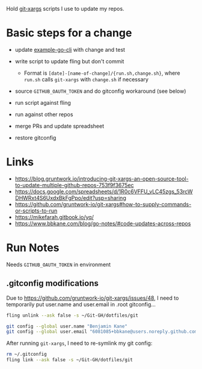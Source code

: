Hold [git-xargs](https://github.com/gruntwork-io/git-xargs) scripts I use to update my repos.

# Basic steps for a change

- update [example-go-cli](https://github.com/bbkane/example-go-cli) with change and test
- write script to update fling but don't commit
  - Format is `[date]-[name-of-change]/{run.sh,change.sh}`, where `run.sh` calls `git-xargs` with `change.sh` if necessary

- source `GITHUB_OAUTH_TOKEN` and do gitconfig workaround (see below)
- run script against fling
- run against other repos
- merge PRs and update spreadsheet
- restore gitconfig

# Links

- https://blog.gruntwork.io/introducing-git-xargs-an-open-source-tool-to-update-multiple-github-repos-753f9f3675ec
- https://docs.google.com/spreadsheets/d/1R0c6VFFU_vLC45zgs_53rcWDHWRxt4S6UxdxBkFgPpo/edit?usp=sharing
- https://github.com/gruntwork-io/git-xargs#how-to-supply-commands-or-scripts-to-run
- https://mikefarah.gitbook.io/yq/
- https://www.bbkane.com/blog/go-notes/#code-updates-across-repos

# Run Notes

Needs  `GITHUB_OAUTH_TOKEN`  in environment

## .gitconfig modifications

Due to https://github.com/gruntwork-io/git-xargs/issues/48, I need to
temporarily put user.name and user.email in .root gitconfig...

```bash
fling unlink --ask false -s ~/Git-GH/dotfiles/git

git config --global user.name "Benjamin Kane"
git config --global user.email "6081085+bbkane@users.noreply.github.com"
```

After running `git-xargs`, I need to re-symlink my git config:

```bash
rm ~/.gitconfig
fling link --ask false -s ~/Git-GH/dotfiles/git
```

